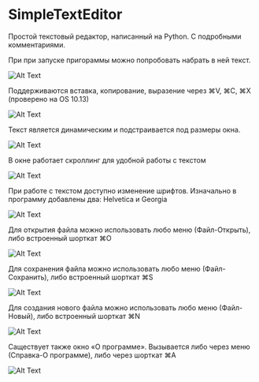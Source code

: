 # SimpleTextEditor
Простой текстовый редактор, написанный на Python. С подробными комментариями.

При при запуске пригораммы можно попробовать набрать в ней текст.

![Alt Text](https://media.giphy.com/media/1o1i8G732rQEYmIbmj/giphy.gif)

Поддерживаются вставка, копирование, выразение через ⌘V, ⌘C, ⌘X (проверено на OS 10.13)

![Alt Text](https://media.giphy.com/media/NRweoJx9Cchmooau6x/giphy.gif)

Текст является динамическим и подстраивается под размеры окна.

![Alt Text](https://media.giphy.com/media/U6U4Ins7v6FuTuZbp1/giphy.gif)

В окне работает скроллинг для удобной работы с текстом

![Alt Text](https://media.giphy.com/media/8myYzFaxz6TdropFAz/giphy.gif)

При работе с текстом доступно изменение шрифтов. Изначально в программу добавлены два: Helvetica и Georgia

![Alt Text](https://media.giphy.com/media/toA1X0l5nhV6O1nkO0/giphy.gif)

Для открытия файла можно использовать любо меню (Файл-Открыть), либо встроенный шорткат ⌘O

![Alt Text](https://media.giphy.com/media/1BhG34KIyQPoncg1sf/giphy.gif)

Для сохранения файла можно использовать любо меню (Файл-Сохранить), либо встроенный шорткат ⌘S

![Alt Text](https://media.giphy.com/media/1BhG34KIyQPoncg1sf/giphy.gif)

Для создания нового файла можно использовать любо меню (Файл-Новый), либо встроенный шорткат ⌘N

![Alt Text](https://media.giphy.com/media/1BhG34KIyQPoncg1sf/giphy.gif)

Саществует также окно «О программе». Вызывается либо через меню (Справка-О программе), либо через шорткат ⌘A

![Alt Text](https://media.giphy.com/media/1BhG34KIyQPoncg1sf/giphy.gif)
